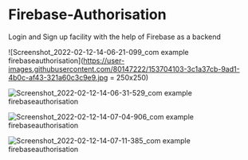 # Firebase-Authorisation
Login and Sign up facility with the help of Firebase as a backend

![Screenshot_2022-02-12-14-06-21-099_com example firebaseauthorisation](https://user-images.githubusercontent.com/80147222/153704103-3c1a37cb-9ad1-4b0c-af43-321a60c3c9e9.jpg = 250x250)


![Screenshot_2022-02-12-14-06-31-529_com example firebaseauthorisation](https://user-images.githubusercontent.com/80147222/153704173-c4002cea-e700-4980-8043-7e8ec25b63b1.jpg)

![Screenshot_2022-02-12-14-07-04-906_com example firebaseauthorisation](https://user-images.githubusercontent.com/80147222/153704187-abb484b1-66f8-4a81-b3b2-75e109848f63.jpg)

![Screenshot_2022-02-12-14-07-11-385_com example firebaseauthorisation](https://user-images.githubusercontent.com/80147222/153704192-137eece5-8e2c-4d63-9832-6b7b8a6754ab.jpg)
